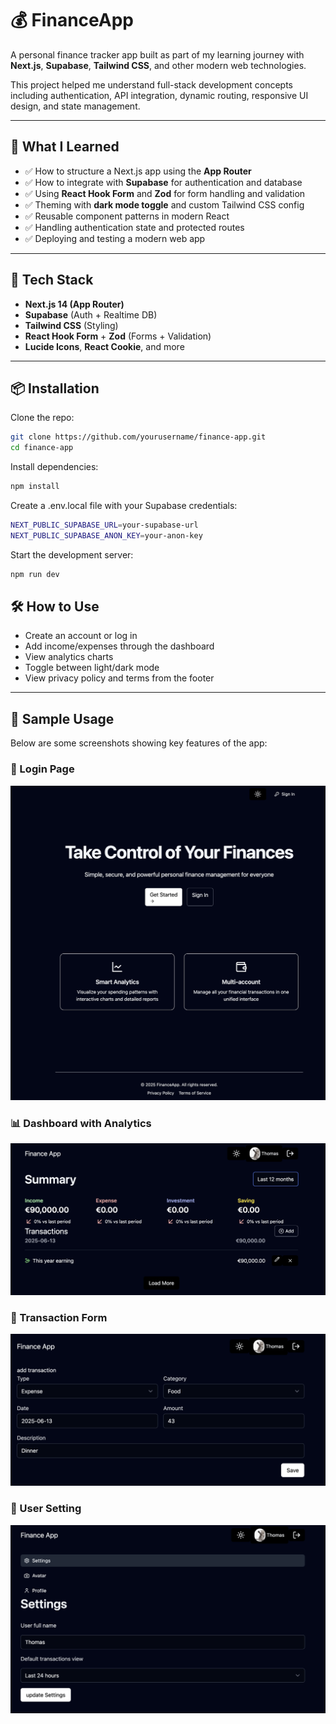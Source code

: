 # 💰 FinanceApp

A personal finance tracker app built as part of my learning journey with **Next.js**, **Supabase**, **Tailwind CSS**, and other modern web technologies.

This project helped me understand full-stack development concepts including authentication, API integration, dynamic routing, responsive UI design, and state management.

---

## 🧠 What I Learned

- ✅ How to structure a Next.js app using the **App Router**  
- ✅ How to integrate with **Supabase** for authentication and database  
- ✅ Using **React Hook Form** and **Zod** for form handling and validation  
- ✅ Theming with **dark mode toggle** and custom Tailwind CSS config  
- ✅ Reusable component patterns in modern React  
- ✅ Handling authentication state and protected routes  
- ✅ Deploying and testing a modern web app

---

## 🚀 Tech Stack

- **Next.js 14 (App Router)**
- **Supabase** (Auth + Realtime DB)
- **Tailwind CSS** (Styling)
- **React Hook Form** + **Zod** (Forms + Validation)
- **Lucide Icons**, **React Cookie**, and more

---

## 📦 Installation

Clone the repo:

```bash
git clone https://github.com/yourusername/finance-app.git
cd finance-app
```

Install dependencies:
```bash
npm install
```

Create a .env.local file with your Supabase credentials:
```bash
NEXT_PUBLIC_SUPABASE_URL=your-supabase-url
NEXT_PUBLIC_SUPABASE_ANON_KEY=your-anon-key
```

Start the development server:
```bash
npm run dev
```

## 🛠️ How to Use
- Create an account or log in
- Add income/expenses through the dashboard
- View analytics charts
- Toggle between light/dark mode
- View privacy policy and terms from the footer

---

## 📸 Sample Usage

Below are some screenshots showing key features of the app:

### 🔐 Login Page

![Landing Page](./public/images/image1.png)

### 📊 Dashboard with Analytics

![Dashboard](./public/images/image2.png)

### 🔄 Transaction Form

![Form](./public/images/image3.png)

### 👤 User Setting

![User](./public/images/image4.png)

